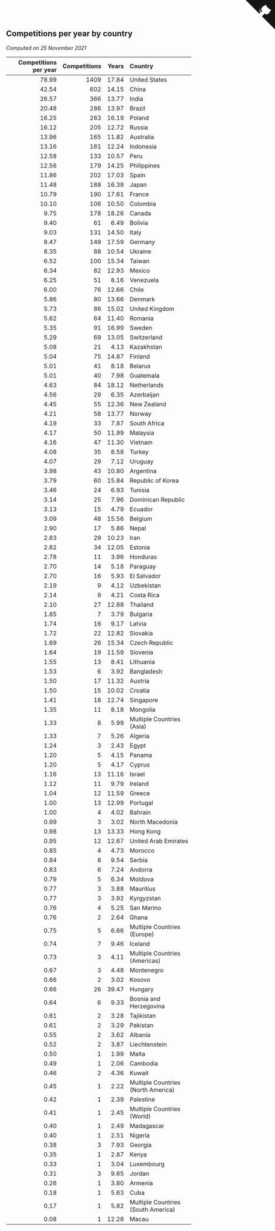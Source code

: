 ## Competitions per year by country

*Computed on 25 November 2021*

| Competitions per year | Competitions | Years | Country |
| ---: | ---: | ---: | :--- |
| 78.99 | 1409 | 17.84 | United States |
| 42.54 | 602 | 14.15 | China |
| 26.57 | 366 | 13.77 | India |
| 20.48 | 286 | 13.97 | Brazil |
| 16.25 | 263 | 16.19 | Poland |
| 16.12 | 205 | 12.72 | Russia |
| 13.96 | 165 | 11.82 | Australia |
| 13.16 | 161 | 12.24 | Indonesia |
| 12.58 | 133 | 10.57 | Peru |
| 12.56 | 179 | 14.25 | Philippines |
| 11.86 | 202 | 17.03 | Spain |
| 11.48 | 188 | 16.38 | Japan |
| 10.79 | 190 | 17.61 | France |
| 10.10 | 106 | 10.50 | Colombia |
| 9.75 | 178 | 18.26 | Canada |
| 9.40 | 61 | 6.49 | Bolivia |
| 9.03 | 131 | 14.50 | Italy |
| 8.47 | 149 | 17.59 | Germany |
| 8.35 | 88 | 10.54 | Ukraine |
| 6.52 | 100 | 15.34 | Taiwan |
| 6.34 | 82 | 12.93 | Mexico |
| 6.25 | 51 | 8.16 | Venezuela |
| 6.00 | 76 | 12.66 | Chile |
| 5.86 | 80 | 13.66 | Denmark |
| 5.73 | 86 | 15.02 | United Kingdom |
| 5.62 | 64 | 11.40 | Romania |
| 5.35 | 91 | 16.99 | Sweden |
| 5.29 | 69 | 13.05 | Switzerland |
| 5.08 | 21 | 4.13 | Kazakhstan |
| 5.04 | 75 | 14.87 | Finland |
| 5.01 | 41 | 8.18 | Belarus |
| 5.01 | 40 | 7.98 | Guatemala |
| 4.63 | 84 | 18.12 | Netherlands |
| 4.56 | 29 | 6.35 | Azerbaijan |
| 4.45 | 55 | 12.36 | New Zealand |
| 4.21 | 58 | 13.77 | Norway |
| 4.19 | 33 | 7.87 | South Africa |
| 4.17 | 50 | 11.99 | Malaysia |
| 4.16 | 47 | 11.30 | Vietnam |
| 4.08 | 35 | 8.58 | Turkey |
| 4.07 | 29 | 7.12 | Uruguay |
| 3.98 | 43 | 10.80 | Argentina |
| 3.79 | 60 | 15.84 | Republic of Korea |
| 3.46 | 24 | 6.93 | Tunisia |
| 3.14 | 25 | 7.96 | Dominican Republic |
| 3.13 | 15 | 4.79 | Ecuador |
| 3.09 | 48 | 15.56 | Belgium |
| 2.90 | 17 | 5.86 | Nepal |
| 2.83 | 29 | 10.23 | Iran |
| 2.82 | 34 | 12.05 | Estonia |
| 2.78 | 11 | 3.96 | Honduras |
| 2.70 | 14 | 5.18 | Paraguay |
| 2.70 | 16 | 5.93 | El Salvador |
| 2.19 | 9 | 4.12 | Uzbekistan |
| 2.14 | 9 | 4.21 | Costa Rica |
| 2.10 | 27 | 12.88 | Thailand |
| 1.85 | 7 | 3.79 | Bulgaria |
| 1.74 | 16 | 9.17 | Latvia |
| 1.72 | 22 | 12.82 | Slovakia |
| 1.69 | 26 | 15.34 | Czech Republic |
| 1.64 | 19 | 11.59 | Slovenia |
| 1.55 | 13 | 8.41 | Lithuania |
| 1.53 | 6 | 3.92 | Bangladesh |
| 1.50 | 17 | 11.32 | Austria |
| 1.50 | 15 | 10.02 | Croatia |
| 1.41 | 18 | 12.74 | Singapore |
| 1.35 | 11 | 8.18 | Mongolia |
| 1.33 | 8 | 5.99 | Multiple Countries (Asia) |
| 1.33 | 7 | 5.26 | Algeria |
| 1.24 | 3 | 2.43 | Egypt |
| 1.20 | 5 | 4.15 | Panama |
| 1.20 | 5 | 4.17 | Cyprus |
| 1.16 | 13 | 11.16 | Israel |
| 1.12 | 11 | 9.79 | Ireland |
| 1.04 | 12 | 11.59 | Greece |
| 1.00 | 13 | 12.99 | Portugal |
| 1.00 | 4 | 4.02 | Bahrain |
| 0.99 | 3 | 3.02 | North Macedonia |
| 0.98 | 13 | 13.33 | Hong Kong |
| 0.95 | 12 | 12.67 | United Arab Emirates |
| 0.85 | 4 | 4.73 | Morocco |
| 0.84 | 8 | 9.54 | Serbia |
| 0.83 | 6 | 7.24 | Andorra |
| 0.79 | 5 | 6.34 | Moldova |
| 0.77 | 3 | 3.88 | Mauritius |
| 0.77 | 3 | 3.92 | Kyrgyzstan |
| 0.76 | 4 | 5.25 | San Marino |
| 0.76 | 2 | 2.64 | Ghana |
| 0.75 | 5 | 6.66 | Multiple Countries (Europe) |
| 0.74 | 7 | 9.46 | Iceland |
| 0.73 | 3 | 4.11 | Multiple Countries (Americas) |
| 0.67 | 3 | 4.48 | Montenegro |
| 0.66 | 2 | 3.02 | Kosovo |
| 0.66 | 26 | 39.47 | Hungary |
| 0.64 | 6 | 9.33 | Bosnia and Herzegovina |
| 0.61 | 2 | 3.28 | Tajikistan |
| 0.61 | 2 | 3.29 | Pakistan |
| 0.55 | 2 | 3.62 | Albania |
| 0.52 | 2 | 3.87 | Liechtenstein |
| 0.50 | 1 | 1.99 | Malta |
| 0.49 | 1 | 2.06 | Cambodia |
| 0.46 | 2 | 4.36 | Kuwait |
| 0.45 | 1 | 2.22 | Multiple Countries (North America) |
| 0.42 | 1 | 2.39 | Palestine |
| 0.41 | 1 | 2.45 | Multiple Countries (World) |
| 0.40 | 1 | 2.49 | Madagascar |
| 0.40 | 1 | 2.51 | Nigeria |
| 0.38 | 3 | 7.93 | Georgia |
| 0.35 | 1 | 2.87 | Kenya |
| 0.33 | 1 | 3.04 | Luxembourg |
| 0.31 | 3 | 9.65 | Jordan |
| 0.26 | 1 | 3.80 | Armenia |
| 0.18 | 1 | 5.63 | Cuba |
| 0.17 | 1 | 5.82 | Multiple Countries (South America) |
| 0.08 | 1 | 12.28 | Macau |


<a href="https://github.com/jonatanklosko/wca_statistics" class="github-corner" aria-label="View source on Github"><svg width="80" height="80" viewBox="0 0 250 250" style="fill:#151513; color:#fff; position: absolute; top: 0; border: 0; right: 0;" aria-hidden="true"><path d="M0,0 L115,115 L130,115 L142,142 L250,250 L250,0 Z"></path><path d="M128.3,109.0 C113.8,99.7 119.0,89.6 119.0,89.6 C122.0,82.7 120.5,78.6 120.5,78.6 C119.2,72.0 123.4,76.3 123.4,76.3 C127.3,80.9 125.5,87.3 125.5,87.3 C122.9,97.6 130.6,101.9 134.4,103.2" fill="currentColor" style="transform-origin: 130px 106px;" class="octo-arm"></path><path d="M115.0,115.0 C114.9,115.1 118.7,116.5 119.8,115.4 L133.7,101.6 C136.9,99.2 139.9,98.4 142.2,98.6 C133.8,88.0 127.5,74.4 143.8,58.0 C148.5,53.4 154.0,51.2 159.7,51.0 C160.3,49.4 163.2,43.6 171.4,40.1 C171.4,40.1 176.1,42.5 178.8,56.2 C183.1,58.6 187.2,61.8 190.9,65.4 C194.5,69.0 197.7,73.2 200.1,77.6 C213.8,80.2 216.3,84.9 216.3,84.9 C212.7,93.1 206.9,96.0 205.4,96.6 C205.1,102.4 203.0,107.8 198.3,112.5 C181.9,128.9 168.3,122.5 157.7,114.1 C157.9,116.9 156.7,120.9 152.7,124.9 L141.0,136.5 C139.8,137.7 141.6,141.9 141.8,141.8 Z" fill="currentColor" class="octo-body"></path></svg></a><style>.github-corner:hover .octo-arm{animation:octocat-wave 560ms ease-in-out}@keyframes octocat-wave{0%,100%{transform:rotate(0)}20%,60%{transform:rotate(-25deg)}40%,80%{transform:rotate(10deg)}}@media (max-width:500px){.github-corner:hover .octo-arm{animation:none}.github-corner .octo-arm{animation:octocat-wave 560ms ease-in-out}}</style>
